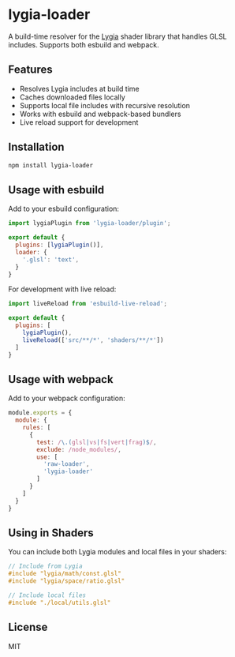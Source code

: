 # lygia-loader

A build-time resolver for the [Lygia](https://lygia.xyz/) shader library that handles GLSL includes. Supports both esbuild and webpack.

## Features

- Resolves Lygia includes at build time
- Caches downloaded files locally
- Supports local file includes with recursive resolution
- Works with esbuild and webpack-based bundlers
- Live reload support for development

## Installation

```bash
npm install lygia-loader
```

## Usage with esbuild

Add to your esbuild configuration:

```javascript
import lygiaPlugin from 'lygia-loader/plugin';

export default {
  plugins: [lygiaPlugin()],
  loader: {
    '.glsl': 'text',
  }
}
```

For development with live reload:

```javascript
import liveReload from 'esbuild-live-reload';

export default {
  plugins: [
    lygiaPlugin(),
    liveReload(['src/**/*', 'shaders/**/*'])
  ]
}
```

## Usage with webpack

Add to your webpack configuration:

```javascript
module.exports = {
  module: {
    rules: [
      {
        test: /\.(glsl|vs|fs|vert|frag)$/,
        exclude: /node_modules/,
        use: [
          'raw-loader',
          'lygia-loader'
        ]
      }
    ]
  }
}
```

## Using in Shaders

You can include both Lygia modules and local files in your shaders:

```glsl
// Include from Lygia
#include "lygia/math/const.glsl"
#include "lygia/space/ratio.glsl"

// Include local files
#include "./local/utils.glsl"
```

## License

MIT
